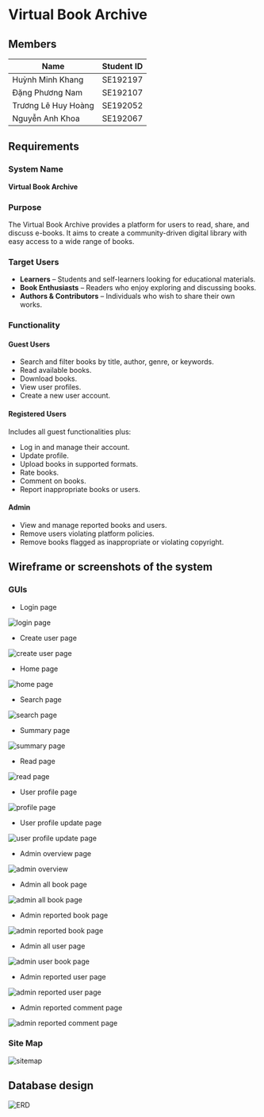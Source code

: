 # Virtual Book Archive

## Members

| Name                | Student ID |
|---------------------|------------|
| Huỳnh Minh Khang    | SE192197   |
| Đặng Phương Nam     | SE192107   |
| Trương Lê Huy Hoàng | SE192052   |
| Nguyễn Anh Khoa     | SE192067   |

## Requirements

### System Name

**Virtual Book Archive**

### Purpose

The Virtual Book Archive provides a platform for users to read, share, and discuss e-books. It aims to create a community-driven digital library with easy access to a wide range of books.

### Target Users

- **Learners** – Students and self-learners looking for educational materials.
- **Book Enthusiasts** – Readers who enjoy exploring and discussing books.
- **Authors & Contributors** – Individuals who wish to share their own works.

### Functionality

#### Guest Users

- Search and filter books by title, author, genre, or keywords.  
- Read available books.
- Download books.
- View user profiles.
- Create a new user account.

#### Registered Users

Includes all guest functionalities plus:

- Log in and manage their account.
- Update profile.
- Upload books in supported formats.
- Rate books.
- Comment on books.
- Report inappropriate books or users.

#### Admin

- View and manage reported books and users.
- Remove users violating platform policies.  
- Remove books flagged as inappropriate or violating copyright.

## Wireframe or screenshots of the system

### GUIs
- Login page

![login page](./assets/login.png)

- Create user page

![create user page](./assets/create-user.png)

- Home page

![home page](./assets/main-page.png)

- Search page

![search page](./assets/search.png)

- Summary page

![summary page](./assets/summary.png)

- Read page

![read page](./assets/read.png)

- User profile page

![profile page](./assets/user-profile.png)

- User profile update page

![user profile update page](./assets/profile-update.png)

- Admin overview page

![admin overview](./assets/admin-overview.png)

- Admin all book page

![admin all book page](./assets/admin-book-all.png)

- Admin reported book page

![admin reported book page](./assets/admin-book-reported.png)

- Admin all user page

![admin user book page](./assets/admin-user-all.png)

- Admin reported user page

![admin reported user page](./assets/admin-user-reported.png)

- Admin reported comment page

![admin reported comment page](./assets/admin-comment-reported.png)

### Site Map

![sitemap](./assets/sitemap.png)

## Database design
![ERD](./assets/erd.png)
